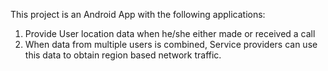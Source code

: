 This project is an Android App with the following applications:
1. Provide User location data when he/she either made or received a call
2. When data from multiple users is combined, Service providers can use this data to obtain region based network traffic.